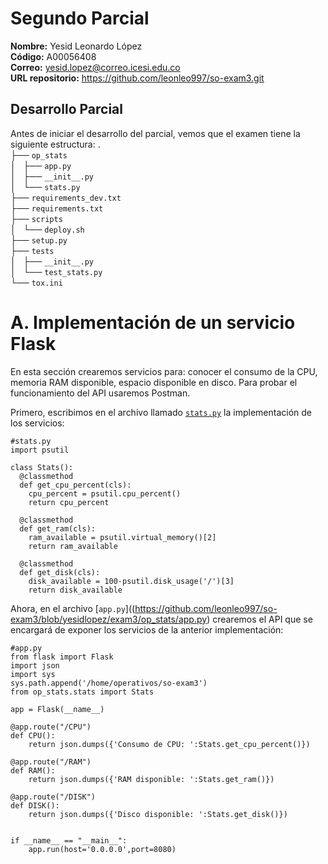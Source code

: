 # Segundo Parcial  
**Nombre:** Yesid Leonardo López  
**Código:** A00056408  
**Correo:** yesid.lopez@correo.icesi.edu.co  
**URL repositorio:** https://github.com/leonleo997/so-exam3.git  

## Desarrollo Parcial  

Antes de iniciar el desarrollo del parcial, vemos que el examen tiene la siguiente estructura:
.  
├── `op_stats`  
│   ├── `app.py`  
│   ├── `__init__.py`  
│   └── `stats.py`  
├── `requirements_dev.txt`  
├── `requirements.txt`  
├── `scripts`  
│   └── `deploy.sh`  
├── `setup.py`  
├── `tests`  
│   ├── `__init__.py`  
│   └── `test_stats.py`  
└── `tox.ini`  

# A. Implementación de un servicio Flask  

En esta sección crearemos servicios para: conocer el consumo de la CPU, memoria RAM disponible, espacio disponible en disco. Para probar el funcionamiento del API usaremos Postman.  

Primero, escribimos en el archivo llamado [`stats.py`](https://github.com/leonleo997/so-exam3/blob/yesidlopez/exam3/op_stats/stats.py) la implementación de los servicios:  
```console
#stats.py  
import psutil

class Stats():
  @classmethod
  def get_cpu_percent(cls):
    cpu_percent = psutil.cpu_percent()
    return cpu_percent

  @classmethod
  def get_ram(cls):
    ram_available = psutil.virtual_memory()[2]
    return ram_available

  @classmethod
  def get_disk(cls):
    disk_available = 100-psutil.disk_usage('/')[3]
    return disk_available

```  
Ahora, en el archivo [`app.py`]((https://github.com/leonleo997/so-exam3/blob/yesidlopez/exam3/op_stats/app.py) crearemos el API que se encargará de exponer los servicios de la anterior implementación:  
```console
#app.py 
from flask import Flask
import json
import sys
sys.path.append('/home/operativos/so-exam3')
from op_stats.stats import Stats

app = Flask(__name__)

@app.route("/CPU")
def CPU():
    return json.dumps({'Consumo de CPU: ':Stats.get_cpu_percent()})

@app.route("/RAM")
def RAM():
    return json.dumps({'RAM disponible: ':Stats.get_ram()})

@app.route("/DISK")
def DISK():
    return json.dumps({'Disco disponible: ':Stats.get_disk()})


if __name__ == "__main__":
    app.run(host='0.0.0.0',port=8080)

```  

